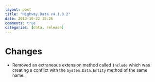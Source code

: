 ```yaml
---
layout: post
title: "Highway.Data v4.1.0.2"
date: 2013-10-22 15:26
comments: true
categories: [data, release]
---
```


# Changes

* Removed an extraneous extension method called `Include` which was creating a conflict with the `System.Data.Entity` method of the same name.
